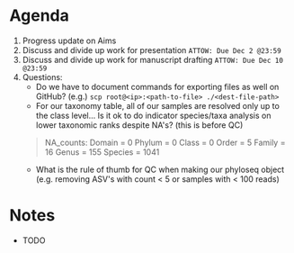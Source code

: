 # Agenda
1. Progress update on Aims
2. Discuss and divide up work for presentation `ATTOW: Due Dec 2 @23:59`
3. Discuss and divide up work for manuscript drafting `ATTOW: Due Dec 10 @23:59`
4. Questions:
    - Do we have to document commands for exporting files as well on GitHub? (e.g.) `scp root@<ip>:<path-to-file> ./<dest-file-path>` 
    - For our taxonomy table, all of our samples are resolved only up to the class level... Is it ok to do indicator species/taxa analysis on lower taxonomic ranks despite NA's? (this is before QC)
    > NA_counts:  Domain = 0 Phylum = 0  Class = 0  Order = 5  Family = 16 Genus = 155 Species = 1041
    - What is the rule of thumb for QC when making our phyloseq object (e.g. removing ASV's with count < 5 or samples with < 100 reads)
# Notes
- TODO